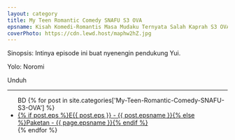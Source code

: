 ```yaml
---
layout: category
title: My Teen Romantic Comedy SNAFU S3 OVA
epsname: Kisah Komedi-Romantis Masa Mudaku Ternyata Salah Kaprah S3 OVA
coverPhoto: https://cdn.lewd.host/maphw2hZ.jpg
---
```


Sinopsis: Intinya episode ini buat nyenengin pendukung Yui.

Yolo: Noromi

Unduh

---
  <ul>
  BD
    {% for post in site.categories['My-Teen-Romantic-Comedy-SNAFU-S3-OVA'] %}
  <li><a class="white pinkhover" href="{{ site.baseurl }}{{ post.url }}">{% if post.eps %}E{{ post.eps }} - {{ post.epsname }}{% else %}Paketan - {{ page.epsname }}{% endif %}</a></li>
  {% endfor %}<br>
  </ul>